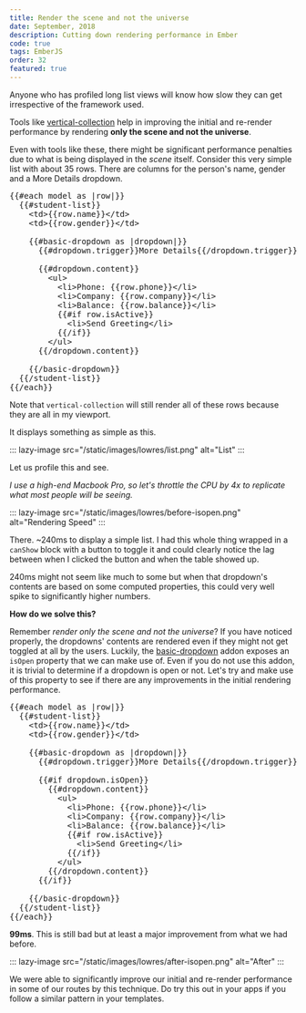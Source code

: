 ```yaml
---
title: Render the scene and not the universe
date: September, 2018
description: Cutting down rendering performance in Ember
code: true
tags: EmberJS
order: 32
featured: true
---
```


Anyone who has profiled long list views will know how slow they can get irrespective of the
framework used.

Tools like [vertical-collection](https://github.com/html-next/vertical-collection) help in
improving the initial and re-render performance by rendering **only the scene and not the
universe**.

Even with tools like these, there might be significant performance penalties due to what is
being displayed in the *scene* itself. Consider this very simple list with about 35 rows.
There are columns for the person's name, gender and a More Details dropdown. 

<pre>
{{#each model as |row|}}
  {{#student-list}}
    &lt;td&gt;{{row.name}}&lt;/td&gt;
    &lt;td&gt;{{row.gender}}&lt;/td&gt;

    {{#basic-dropdown as |dropdown|}}
      {{#dropdown.trigger}}More Details{{/dropdown.trigger}}

      {{#dropdown.content}}
        &lt;ul&gt;
          &lt;li&gt;Phone: {{row.phone}}&lt;/li&gt;
          &lt;li&gt;Company: {{row.company}}&lt;/li&gt;
          &lt;li&gt;Balance: {{row.balance}}&lt;/li&gt;
          {{#if row.isActive}}
            &lt;li&gt;Send Greeting&lt;/li&gt;
          {{/if}}
        &lt;/ul&gt;
      {{/dropdown.content}}

    {{/basic-dropdown}}
  {{/student-list}}
{{/each}}
</pre>

Note that `vertical-collection` will still render all of these rows because they are all
in my viewport.

It displays something as simple as this.

::: lazy-image src="/static/images/lowres/list.png" alt="List" :::

Let us profile this and see. 

*I use a high-end Macbook Pro, so let's throttle the CPU by 4x to replicate what most
people will be seeing.*

::: lazy-image src="/static/images/lowres/before-isopen.png" alt="Rendering Speed" :::

There. ~240ms to display a simple list. I had this whole thing wrapped in a `canShow` block
with a button to toggle it and could clearly notice the lag between when I clicked the button
and when the table showed up.

240ms might not seem like much to some but when that dropdown's contents are based on some
computed properties, this could very well spike to significantly higher numbers.

**How do we solve this?**

Remember *render only the scene and not the universe*? If you have noticed properly, the
dropdowns' contents are rendered even if they might not get toggled at all by the users.
Luckily, the [basic-dropdown](https://github.com/cibernox/ember-basic-dropdown) addon
exposes an `isOpen` property that we can make use of. Even if you do not use this addon, it is
trivial to determine if a dropdown is open or not. Let's try and make use of this property to
see if there are any improvements in the initial rendering performance.

<pre>
{{#each model as |row|}}
  {{#student-list}}
    &lt;td&gt;{{row.name}}&lt;/td&gt;
    &lt;td&gt;{{row.gender}}&lt;/td&gt;

    {{#basic-dropdown as |dropdown|}}
      {{#dropdown.trigger}}More Details{{/dropdown.trigger}}

      {{#if dropdown.isOpen}}
        {{#dropdown.content}}
          &lt;ul&gt;
            &lt;li&gt;Phone: {{row.phone}}&lt;/li&gt;
            &lt;li&gt;Company: {{row.company}}&lt;/li&gt;
            &lt;li&gt;Balance: {{row.balance}}&lt;/li&gt;
            {{#if row.isActive}}
              &lt;li&gt;Send Greeting&lt;/li&gt;
            {{/if}}
          &lt;/ul&gt;
        {{/dropdown.content}}
      {{/if}}

    {{/basic-dropdown}}
  {{/student-list}}
{{/each}}
</pre>

**99ms**. This is still bad but at least a major improvement from what we had before.

::: lazy-image src="/static/images/lowres/after-isopen.png" alt="After" :::

We were able to significantly improve our initial and re-render performance in some of our
routes by this technique. Do try this out in your apps if you follow a similar pattern in your templates.
